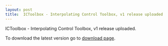 ```yaml
---
layout: post
title:  ICToolbox - Interpolating Control Toolbox, v1 release uploaded
---
```


ICToolbox - Interpolating Control Toolbox, v1 release uploaded. 

To download the latest version go to [download page](https://ictoolbox.github.io/download/).
